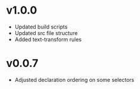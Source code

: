 # v1.0.0

* Updated build scripts
* Updated src file structure
* Added text-transform rules

# v0.0.7

* Adjusted declaration ordering on some selectors
